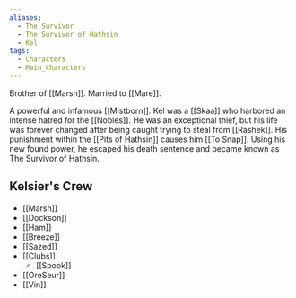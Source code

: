 ```yaml
---
aliases:
  - The Survivor
  - The Survivor of Hathsin
  - Kel
tags:
  - Characters
  - Main_Characters
---
```


Brother of [[Marsh]].
Married to [[Mare]].

A powerful and infamous [[Mistborn]]. Kel was a [[Skaa]] who harbored an intense hatred for the [[Nobles]]. He was an exceptional thief, but his life was forever changed after being caught trying to steal from [[Rashek]]. His punishment within the [[Pits of Hathsin]] causes him [[To Snap]]. Using his new found power, he escaped his death sentence and became known as The Survivor of Hathsin.
## Kelsier's Crew
- [[Marsh]]
- [[Dockson]]
- [[Ham]]
- [[Breeze]]
- [[Sazed]]
- [[Clubs]]
	- [[Spook]]
- [[OreSeur]]
- [[Vin]]